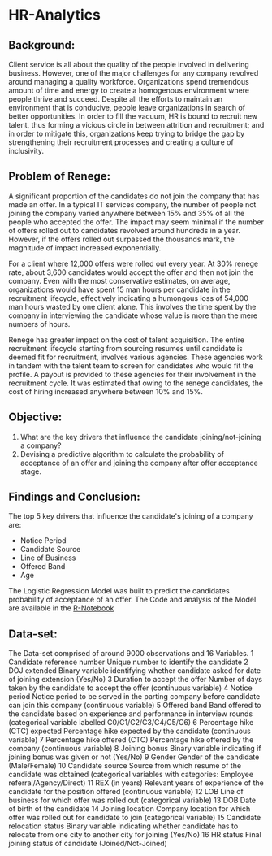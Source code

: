 # HR-Analytics

## Background:
Client service is all about the quality of the people involved in delivering business. However, one of the major challenges for any company revolved around managing a quality workforce. Organizations spend tremendous amount of time and energy to create a homogenous environment where people thrive and succeed. Despite all the efforts to maintain an environment that is conducive, people leave organizations in search of better opportunities. In order to fill the vacuum, HR is bound to recruit new talent, thus forming a vicious circle in between attrition and recruitment; and in order to mitigate this, organizations keep trying to bridge the gap by strengthening their recruitment processes and creating a culture of inclusivity.

## Problem of Renege:
A significant proportion of the candidates do not join the company that has made an offer. In a typical IT services company, the number of people not joining the company varied anywhere between 15% and 35% of all the people who accepted the offer. The impact may seem minimal if the number of offers rolled out to candidates revolved around hundreds in a year. However, if the offers rolled out surpassed the thousands mark, the magnitude of impact increased exponentially. 

For a client where 12,000 offers were rolled out every year. At 30% renege rate, about 3,600 candidates would accept the offer and then not join the company. Even with the most conservative estimates, on average, organizations would have spent 15 man hours per candidate in the recruitment lifecycle, effectively indicating a humongous loss of 54,000 man hours wasted by one client alone. This involves the time spent by the company in interviewing the candidate whose value is more than the mere numbers of hours.

Renege has greater impact on the cost of talent acquisition. The entire recruitment lifecycle starting from sourcing resumes until candidate is deemed fit for recruitment, involves various agencies. These agencies work in tandem with the talent team to screen for candidates who would fit the profile. A payout is provided to these agencies for their involvement in the recruitment cycle. It was estimated that owing to the renege candidates, the cost of hiring increased anywhere between 10% and 15%.

## Objective:
1. What are the key drivers that influence the candidate joining/not-joining a company?
2. Devising a predictive algorithm to calculate the probability of acceptance of an offer and joining the company after offer acceptance stage.

## Findings and Conclusion:
The top 5 key drivers that influence the candidate's joining of a company are:
* Notice Period
* Candidate Source 
* Line of Business
* Offered Band
* Age

The Logistic Regression Model was built to predict the candidates probability of acceptance of an offer. 
The Code and analysis of the Model are available in the [R-Notebook](https://github.com/devashishpatel/HR-Analytics/blob/master/HR%20Analytics.ipynb)

## Data-set:
The Data-set comprised of around 9000 observations and 16 Variables.
1 Candidate reference number
  Unique number to identify the candidate
2 DOJ extended
  Binary variable identifying whether candidate asked for date of joining extension (Yes/No)
3 Duration to accept the offer
  Number of days taken by the candidate to accept the offer (continuous variable)
4 Notice period
  Notice period to be served in the parting company before candidate can join this company (continuous variable)
5 Offered band 
  Band offered to the candidate based on experience and performance in interview rounds (categorical variable labelled C0/C1/C2/C3/C4/C5/C6)
6 Percentage hike (CTC) expected
  Percentage hike expected by the candidate (continuous variable)
7 Percentage hike offered (CTC)
  Percentage hike offered by the company (continuous variable)
8 Joining bonus
  Binary variable indicating if joining bonus was given or not (Yes/No)
9 Gender
  Gender of the candidate (Male/Female)
10 Candidate source
  Source from which resume of the candidate was obtained (categorical variables with categories: Employee referral/Agency/Direct)
11 REX (in years)
  Relevant years of experience of the candidate for the position offered (continuous variable)
12 LOB
  Line of business for which offer was rolled out (categorical variable)
13 DOB
  Date of birth of the candidate
14 Joining location
  Company location for which offer was rolled out for candidate to join (categorical variable)
15 Candidate relocation status
  Binary variable indicating whether candidate has to relocate from one city to another city for joining (Yes/No)
16 HR status
  Final joining status of candidate (Joined/Not-Joined)
